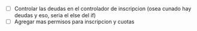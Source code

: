 - [ ] Controlar las deudas en el controlador de inscripcion (osea cunado hay deudas y eso, seria el else del if)
- [ ] Agregar mas permisos para inscripcion y cuotas
